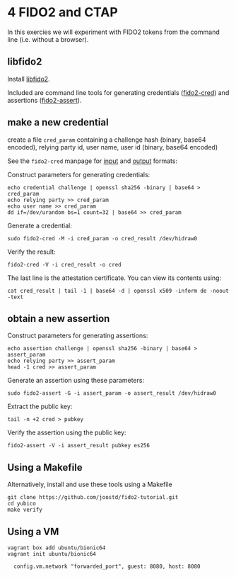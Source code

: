 # 4 FIDO2 and CTAP

In this exercies we will experiment with FIDO2 tokens from the command line (i.e. without a browser).

## libfido2

Install [libfido2](https://developers.yubico.com/libfido2/).

Included are command line tools for generating credentials ([fido2-cred](https://developers.yubico.com/libfido2/Manuals/fido2-cred.html
))
and assertions ([fido2-assert](https://developers.yubico.com/libfido2/Manuals/fido2-assert.html)).

## make a new credential

create a file `cred_param` containing a challenge hash (binary, base64 encoded),
relying party id,
user name,
user id (binary, base64 encoded)

See the `fido2-cred` manpage for [input](https://developers.yubico.com/libfido2/Manuals/fido2-cred.html#INPUT_FORMAT)
and [output](https://developers.yubico.com/libfido2/Manuals/fido2-cred.html#OUTPUT_FORMAT) formats:

Construct parameters for generating credentials:

```
echo credential challenge | openssl sha256 -binary | base64 > cred_param
echo relying party >> cred_param
echo user name >> cred_param
dd if=/dev/urandom bs=1 count=32 | base64 >> cred_param
```

Generate a credential:

    sudo fido2-cred -M -i cred_param -o cred_result /dev/hidraw0

Verify the result:

    fido2-cred -V -i cred_result -o cred

The last line is the attestation certificate. You can view its contents using:

    cat cred_result | tail -1 | base64 -d | openssl x509 -inform de -noout -text

## obtain a new assertion

Construct parameters for generating assertions:

```
echo assertion challenge | openssl sha256 -binary | base64 > assert_param
echo relying party >> assert_param
head -1 cred >> assert_param
```

Generate an assertion using these parameters:

    sudo fido2-assert -G -i assert_param -o assert_result /dev/hidraw0 

Extract the public key:

    tail -n +2 cred > pubkey

Verify the assertion using the public key:

    fido2-assert -V -i assert_result pubkey es256

## Using a Makefile

Alternatively, install and use these tools using a Makefile

```
git clone https://github.com/joostd/fido2-tutorial.git
cd yubico
make verify
```

## Using a VM

```
vagrant box add ubuntu/bionic64
vagrant init ubuntu/bionic64
```

      config.vm.network "forwarded_port", guest: 8080, host: 8080
      
